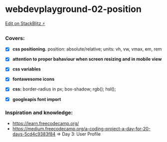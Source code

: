 # webdevplayground-02-position

[Edit on StackBlitz ⚡️](https://stackblitz.com/edit/webdevplayground-02-position)

### Covers:
- [x] **css positioning.** position: absolute/relative; units: vh, vw, vmax, em, rem
- [x] **attention to proper bahaviour when screen resizing and in mobile view**
- [x] **css variables**
- [x] **fontawesome icons**
- [x] **css:** border-radius in px; box-shadow; rgb(); hsl();
- [x] **googleapis font import**


### Inspiration and knowledge:
* https://learn.freecodecamp.org/
* https://medium.freecodecamp.org/a-coding-project-a-day-for-20-days-5cd4c9383f84 => Day 3: User Profile
